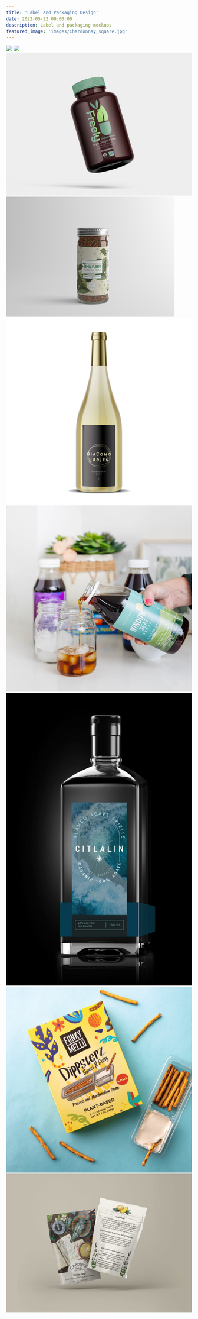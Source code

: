 ```yaml
---
title: 'Label and Packaging Design'
date: 2022-05-22 00:00:00
description: Label and packaging mockups
featured_image: 'images/Chardonnay_square.jpg'
---
```


<div class="gallery" data-columns="4">
	<img src="/images/heliodorus2.jpeg">
	<img src="/images/sine_serum.png">
	<img src="/images/freely-bottle.JPG">
     	<img src="/images/basil3.png">
	<img src="/images/Chardonnay_square.jpg">
	<img src="/images/JoyRide_coldbrew.webp">
	<img src="/images/citlalin_mockup.jpg">
	<img src="/images/dippsterz.png">
	<img src="/images/serene_sage.jpg">
</div>
